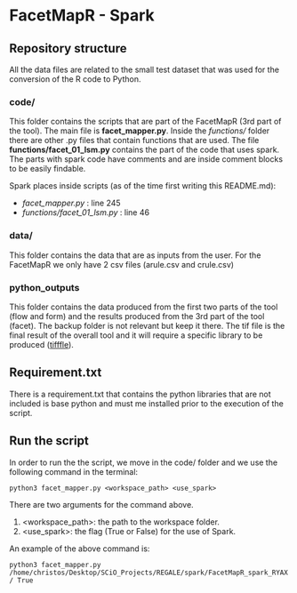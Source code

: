 # FacetMapR - Spark

## Repository structure

All the data files are related to the small test dataset that was used for the conversion of the R code to Python.

### code/

This folder contains the scripts that are part of the FacetMapR (3rd part of the tool). The main file is **facet_mapper.py**. Inside the *functions/*  folder there are other .py files that contain functions that are used. The file **functions/facet_01_lsm.py** contains the part of the code that uses spark. The parts with spark code have comments and are inside comment blocks to be easily findable.

Spark places inside scripts (as of the time first writing this README.md):

- *facet_mapper.py* : line 245
- *functions/facet_01_lsm.py* : line 46

### data/

This folder contains the data that are as inputs from the user. For the FacetMapR we only have 2 csv files (arule.csv and crule.csv)

### python_outputs

This folder contains the data produced from the first two parts of the tool (flow and form) and the results produced from the 3rd part of the tool (facet). The backup folder is not relevant but keep it there. The tif file is the final result of the overall tool and it will require a specific library to be produced ([tifffle](https://pypi.org/project/tifffile/)).

## Requirement.txt

There is a requirement.txt that contains the python libraries that are not included is base python and must me installed prior to the execution of the script.

## Run the script

In order to run the the script, we move in the code/ folder and we use the following command in the terminal:

`python3 facet_mapper.py <workspace_path> <use_spark>`

There are two arguments for the command above.

1) <workspace_path>: the path to the workspace folder.
2) <use_spark>: the flag (True or False) for the use of Spark.

An example of the above command is:

`python3 facet_mapper.py /home/christos/Desktop/SCiO_Projects/REGALE/spark/FacetMapR_spark_RYAX/ True`